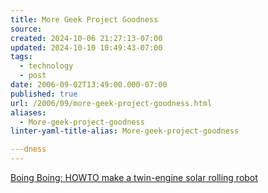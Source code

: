 ```yaml
---
title: More Geek Project Goodness
source: 
created: 2024-10-06 21:27:13-07:00
updated: 2024-10-10 10:49:43-07:00
tags:
  - technology
  - post
date: 2006-09-02T13:49:00.000-07:00
published: true
url: /2006/09/more-geek-project-goodness.html
aliases:
  - More-geek-project-goodness
linter-yaml-title-alias: More-geek-project-goodness

---dness
---
```



[Boing Boing: HOWTO make a twin-engine solar rolling robot](http://www.boingboing.net/2006/08/31/howto_make_a_twineng.html "Boing Boing: HOWTO make a twin-engine solar rolling robot")